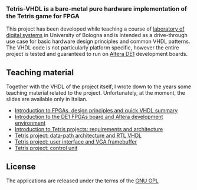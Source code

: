 ### Tetris-VHDL is a bare-metal pure hardware implementation of the Tetris game for FPGA
This project has been developed while teaching a course of [laboratory of digital systems](http://lia.deis.unibo.it/Courses/SistDigitali) in University of Bologna and is intended as a drive-through use case for basic hardware design principles and common VHDL patterns.
[]()
The VHDL code is not particularly platform specific, however the entire project is tested and guaranteed to run on [Altera DE1](http://www.google.com/search?q=altera+de1+board&btnI) development boards.

Teaching material
----------------

Together with the VHDL of the project itself, I wrote down to the years some teaching material related to the project. Unfortunately, at the moment, the slides are available only in Italian.

 - [Introduction to FPGAs, design principles and quick VHDL summary](https://www.primianotucci.com/media/tetris_vhdl_slides_1_intro.pdf)
 - [Introduction to the DE1 FPGAs board and Altera development environment](https://www.primianotucci.com/media/tetris_vhdl_slides_2_altera_intro.pdf)
 - [Introduction to Tetris projects: requirements and architecture](https://www.primianotucci.com/media/tetris_vhdl_slides_3_tetris_intro.pdf)
 - [Tetris project: data-path architecture and RTL VHDL](https://www.primianotucci.com/media/tetris_vhdl_slides_4_datapath.pdf)
 - [Tetris project: user interface and VGA framebuffer](https://www.primianotucci.com/media/tetris_vhdl_slides_5_ui.pdf)
 - [Tetris project: control unit](https://www.primianotucci.com/media/tetris_vhdl_slides_6_control_unit.pdf)


License
-------
The applications are released under the terms of the [GNU GPL](http://www.gnu.org/copyleft/gpl.html)

